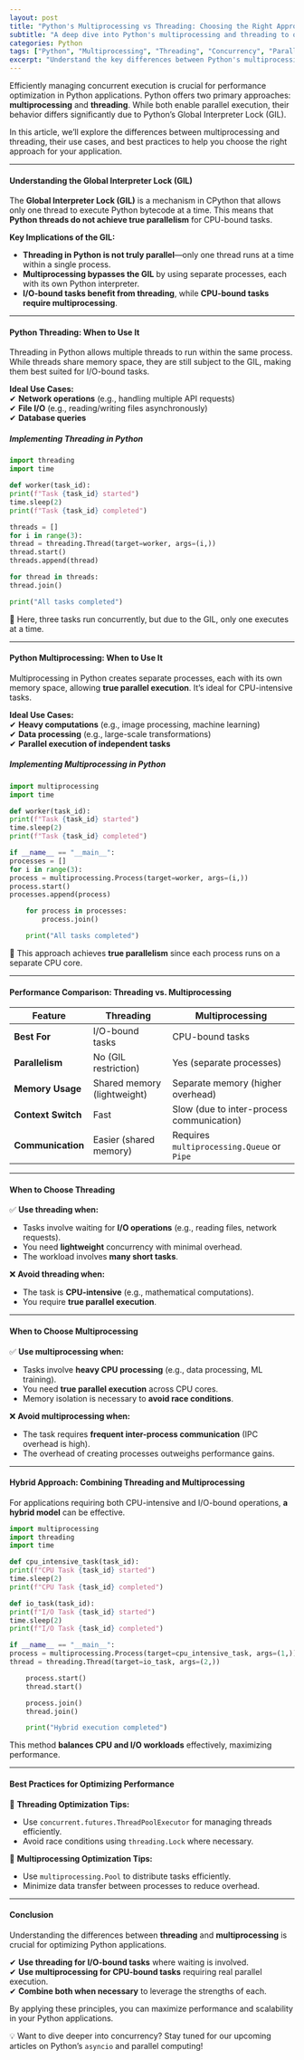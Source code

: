 ```yaml
---
layout: post
title: "Python's Multiprocessing vs Threading: Choosing the Right Approach"
subtitle: "A deep dive into Python's multiprocessing and threading to optimize performance"
categories: Python
tags: ["Python", "Multiprocessing", "Threading", "Concurrency", "Parallelism", "Performance Optimization"]
excerpt: "Understand the key differences between Python's multiprocessing and threading, when to use each, and how to optimize performance in concurrent applications."
---
```

Efficiently managing concurrent execution is crucial for performance optimization in Python applications. Python offers two primary approaches: **multiprocessing** and **threading**. While both enable parallel execution, their behavior differs significantly due to Python’s Global Interpreter Lock (GIL).

In this article, we’ll explore the differences between multiprocessing and threading, their use cases, and best practices to help you choose the right approach for your application.

---

#### Understanding the Global Interpreter Lock (GIL)

The **Global Interpreter Lock (GIL)** is a mechanism in CPython that allows only one thread to execute Python bytecode at a time. This means that **Python threads do not achieve true parallelism** for CPU-bound tasks.

**Key Implications of the GIL:**
- **Threading in Python is not truly parallel**—only one thread runs at a time within a single process.
- **Multiprocessing bypasses the GIL** by using separate processes, each with its own Python interpreter.
- **I/O-bound tasks benefit from threading**, while **CPU-bound tasks require multiprocessing**.

---

#### Python Threading: When to Use It

Threading in Python allows multiple threads to run within the same process. While threads share memory space, they are still subject to the GIL, making them best suited for I/O-bound tasks.

**Ideal Use Cases:**  
✔ **Network operations** (e.g., handling multiple API requests)  
✔ **File I/O** (e.g., reading/writing files asynchronously)  
✔ **Database queries**

##### Implementing Threading in Python

```python  
import threading  
import time

def worker(task_id):  
print(f"Task {task_id} started")  
time.sleep(2)  
print(f"Task {task_id} completed")

threads = []  
for i in range(3):  
thread = threading.Thread(target=worker, args=(i,))  
thread.start()  
threads.append(thread)

for thread in threads:  
thread.join()

print("All tasks completed")  
```

🔹 Here, three tasks run concurrently, but due to the GIL, only one executes at a time.

---

#### Python Multiprocessing: When to Use It

Multiprocessing in Python creates separate processes, each with its own memory space, allowing **true parallel execution**. It’s ideal for CPU-intensive tasks.

**Ideal Use Cases:**  
✔ **Heavy computations** (e.g., image processing, machine learning)  
✔ **Data processing** (e.g., large-scale transformations)  
✔ **Parallel execution of independent tasks**

##### Implementing Multiprocessing in Python

```python  
import multiprocessing  
import time

def worker(task_id):  
print(f"Task {task_id} started")  
time.sleep(2)  
print(f"Task {task_id} completed")

if __name__ == "__main__":  
processes = []  
for i in range(3):  
process = multiprocessing.Process(target=worker, args=(i,))  
process.start()  
processes.append(process)

    for process in processes:  
        process.join()  

    print("All tasks completed")  
```

🔹 This approach achieves **true parallelism** since each process runs on a separate CPU core.

---

#### Performance Comparison: Threading vs. Multiprocessing

| Feature            | Threading                      | Multiprocessing              |  
|--------------------|--------------------------------|-----------------------------|  
| **Best For**       | I/O-bound tasks               | CPU-bound tasks             |  
| **Parallelism**    | No (GIL restriction)          | Yes (separate processes)    |  
| **Memory Usage**   | Shared memory (lightweight)   | Separate memory (higher overhead) |  
| **Context Switch** | Fast                          | Slow (due to inter-process communication) |  
| **Communication**  | Easier (shared memory)        | Requires `multiprocessing.Queue` or `Pipe` |  

---

#### When to Choose Threading

✅ **Use threading when:**
- Tasks involve waiting for **I/O operations** (e.g., reading files, network requests).
- You need **lightweight** concurrency with minimal overhead.
- The workload involves **many short tasks**.

❌ **Avoid threading when:**
- The task is **CPU-intensive** (e.g., mathematical computations).
- You require **true parallel execution**.

---

#### When to Choose Multiprocessing

✅ **Use multiprocessing when:**
- Tasks involve **heavy CPU processing** (e.g., data processing, ML training).
- You need **true parallel execution** across CPU cores.
- Memory isolation is necessary to **avoid race conditions**.

❌ **Avoid multiprocessing when:**
- The task requires **frequent inter-process communication** (IPC overhead is high).
- The overhead of creating processes outweighs performance gains.

---

#### Hybrid Approach: Combining Threading and Multiprocessing

For applications requiring both CPU-intensive and I/O-bound operations, **a hybrid model** can be effective.

```python  
import multiprocessing  
import threading  
import time

def cpu_intensive_task(task_id):  
print(f"CPU Task {task_id} started")  
time.sleep(2)  
print(f"CPU Task {task_id} completed")

def io_task(task_id):  
print(f"I/O Task {task_id} started")  
time.sleep(2)  
print(f"I/O Task {task_id} completed")

if __name__ == "__main__":  
process = multiprocessing.Process(target=cpu_intensive_task, args=(1,))  
thread = threading.Thread(target=io_task, args=(2,))

    process.start()  
    thread.start()  

    process.join()  
    thread.join()  

    print("Hybrid execution completed")  
```

This method **balances CPU and I/O workloads** effectively, maximizing performance.

---

#### Best Practices for Optimizing Performance

🚀 **Threading Optimization Tips:**
- Use `concurrent.futures.ThreadPoolExecutor` for managing threads efficiently.
- Avoid race conditions using `threading.Lock` where necessary.

🚀 **Multiprocessing Optimization Tips:**
- Use `multiprocessing.Pool` to distribute tasks efficiently.
- Minimize data transfer between processes to reduce overhead.

---

#### Conclusion

Understanding the differences between **threading** and **multiprocessing** is crucial for optimizing Python applications.

✔ **Use threading for I/O-bound tasks** where waiting is involved.  
✔ **Use multiprocessing for CPU-bound tasks** requiring real parallel execution.  
✔ **Combine both when necessary** to leverage the strengths of each.

By applying these principles, you can maximize performance and scalability in your Python applications.

💡 Want to dive deeper into concurrency? Stay tuned for our upcoming articles on Python’s `asyncio` and parallel computing!  
